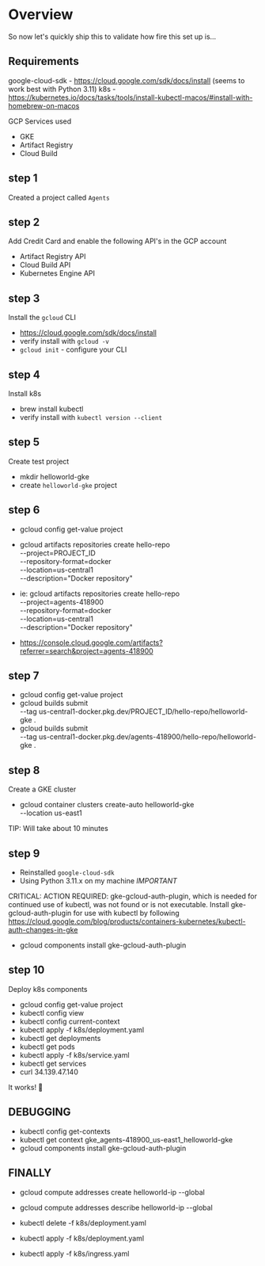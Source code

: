 # Overview

So now let's quickly ship this to validate how fire this set up is...

## Requirements

google-cloud-sdk - https://cloud.google.com/sdk/docs/install (seems to work best with Python 3.11)
k8s - https://kubernetes.io/docs/tasks/tools/install-kubectl-macos/#install-with-homebrew-on-macos

GCP Services used

- GKE
- Artifact Registry
- Cloud Build

## step 1

Created a project called `Agents`

## step 2

Add Credit Card and enable the following API's in the GCP account

- Artifact Registry API
- Cloud Build API
- Kubernetes Engine API

## step 3

Install the `gcloud` CLI

- https://cloud.google.com/sdk/docs/install
- verify install with `gcloud -v`
- `gcloud init` - configure your CLI

## step 4

Install k8s

- brew install kubectl
- verify install with `kubectl version --client`

## step 5 

Create test project

- mkdir helloworld-gke
- create `helloworld-gke` project

## step 6

- gcloud config get-value project
- gcloud artifacts repositories create hello-repo \
    --project=PROJECT_ID \
    --repository-format=docker \
    --location=us-central1 \
    --description="Docker repository"
- ie: gcloud artifacts repositories create hello-repo \
    --project=agents-418900 \
    --repository-format=docker \
    --location=us-central1 \
    --description="Docker repository"

- https://console.cloud.google.com/artifacts?referrer=search&project=agents-418900

## step 7

- gcloud config get-value project
- gcloud builds submit \
  --tag us-central1-docker.pkg.dev/PROJECT_ID/hello-repo/helloworld-gke .
- gcloud builds submit \
  --tag us-central1-docker.pkg.dev/agents-418900/hello-repo/helloworld-gke .

## step 8

Create a GKE cluster

- gcloud container clusters create-auto helloworld-gke \
--location us-east1

TIP: Will take about 10 minutes

## step 9

- Reinstalled `google-cloud-sdk`
- Using Python 3.11.x on my machine *IMPORTANT*

CRITICAL: ACTION REQUIRED: gke-gcloud-auth-plugin, which is needed for continued use of kubectl, was not found or is not executable. Install gke-gcloud-auth-plugin for use with kubectl by following https://cloud.google.com/blog/products/containers-kubernetes/kubectl-auth-changes-in-gke

- gcloud components install gke-gcloud-auth-plugin

## step 10

Deploy k8s components

- gcloud config get-value project
- kubectl config view
- kubectl config current-context
- kubectl apply -f k8s/deployment.yaml
- kubectl get deployments
- kubectl get pods
- kubectl apply -f k8s/service.yaml
- kubectl get services
- curl 34.139.47.140

It works! 🎉


## DEBUGGING

- kubectl config get-contexts
- kubectl get context gke_agents-418900_us-east1_helloworld-gke
- gcloud components install gke-gcloud-auth-plugin

## FINALLY

- gcloud compute addresses create helloworld-ip --global
- gcloud compute addresses describe helloworld-ip --global
- kubectl delete -f k8s/deployment.yaml

- kubectl apply -f k8s/deployment.yaml
- kubectl apply -f k8s/ingress.yaml